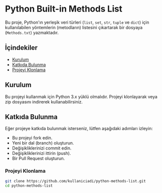 # Python Built-in Methods List

Bu proje, Python'ın yerleşik veri türleri (`list`, `set`, `str`, `tuple` ve `dict`) için kullanılabilen yöntemlerin (metodların) listesini çıkartarak bir dosyaya (`Methods.txt`) yazmaktadır.

## İçindekiler
- [Kurulum](#kurulum)
- [Katkıda Bulunma](#katkıda-bulunma)
- [Projeyi Klonlama](#projeyi-klonlama)

## Kurulum

Bu projeyi kullanmak için Python 3.x yüklü olmalıdır. Projeyi klonlayarak veya zip dosyasını indirerek kullanabilirsiniz.

## Katkıda Bulunma
Eğer projeye katkıda bulunmak isterseniz, lütfen aşağıdaki adımları izleyin:
- Bu projeyi fork edin.
- Yeni bir dal (branch) oluşturun.
- Değişikliklerinizi commit edin.
- Değişikliklerinizi ittirin (push).
- Bir Pull Request oluşturun.

### Projeyi Klonlama

```bash
git clone https://github.com/kullaniciadi/python-methods-list.git
cd python-methods-list
